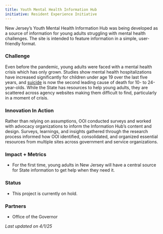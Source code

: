 ```yaml
---
title: Youth Mental Health Information Hub
initiative: Resident Experience Initiative
---
```


New Jersey’s Youth Mental Health Information Hub was being developed as a source of information for young adults struggling with mental health challenges. The site is intended to feature information in a simple, user-friendly format.

### Challenge

Even before the pandemic, young adults were faced with a mental health crisis which has only grown. Studies show mental health hospitalizations have increased significantly for children under age 19 over the last five years, and [suicide](https://www.cdc.gov/nchs/data/nvsr/nvsr73/nvsr73-04.pdf) is now the second leading cause of death for 10- to 24-year-olds. While the State has resources to help young adults, they are scattered across agency websites making them difficult to find, particularly in a moment of crisis.  

### Innovation In Action

Rather than relying on assumptions, OOI conducted surveys and worked with advocacy organizations to inform the Information Hub’s content and design. Surveys, learnings, and insights gathered through the research process informed how OOI identified, consolidated, and organized essential resources from multiple sites across government and service organizations. 

### Impact \+ Metrics

* For the first time, young adults in New Jersey will have a central source for State information to get help when they need it.

### Status

* This project is currently on hold. 

### Partners

* Office of the Governor

*Last updated on 4/1/25*
